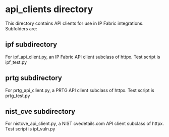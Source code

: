 # api_clients directory
This directory contains API clients for use in IP Fabric integrations.  Subfolders are:

## ipf subdirectory

For ipf_api_client.py, an IP Fabric API client subclass of httpx.  Test script is ipf_test.py

## prtg subdirectory

For prtg_api_client.py, a PRTG API client subclass of httpx. Test script is prtg_test.py

## nist_cve subdirectory

For nistcve_api_client.py, a NIST cvedetails.com API client subclass of httpx. Test script is ipf_vuln.py

